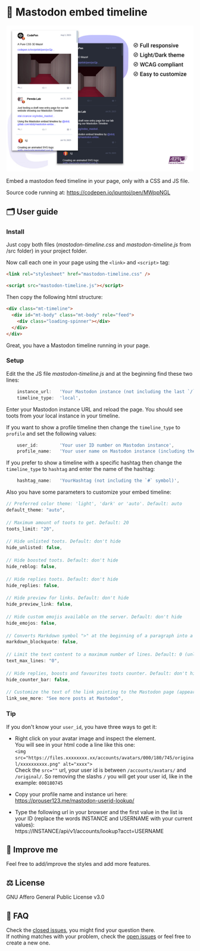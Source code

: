# 🐘 Mastodon embed timeline

![Mastodon timeline widget screenshot](screenshot-light-dark.jpg "Mastodon timeline widget screenshot")

Embed a mastodon feed timeline in your page, only with a CSS and JS file.

Source code running at:
<https://codepen.io/ipuntoj/pen/MWppNGL>

## 🗂️ User guide

### Install

Just copy both files (_mastodon-timeline.css_ and _mastodon-timeline.js_ from /src folder) in your project folder.

Now call each one in your page using the `<link>` and `<script>` tag:

```html
<link rel="stylesheet" href="mastodon-timeline.css" />
```

```html
<script src="mastodon-timeline.js"></script>
```

Then copy the following html structure:

```html
<div class="mt-timeline">
  <div id="mt-body" class="mt-body" role="feed">
    <div class="loading-spinner"></div>
  </div>
</div>
```

Great, you have a Mastodon timeline running in your page.

### Setup

Edit the the JS file _mastodon-timeline.js_ and at the beginning find these two lines:

```javascript
    instance_url:   'Your Mastodon instance (not including the last `/` symbol)',
    timeline_type:  'local',
```

Enter your Mastodon instance URL and reload the page. You should see toots from your local instance in your timeline.

If you want to show a profile timeline then change the `timeline_type` to `profile` and set the following values:

```javascript
    user_id:        'Your user ID number on Mastodon instance',
    profile_name:   'Your user name on Mastodon instance (including the `@` symbol at the beginning)',
```

If you prefer to show a timeline with a specific hashtag then change the `timeline_type` to `hashtag` and enter the name of the hashtag:

```javascript
    hashtag_name:   'YourHashtag (not including the `#` symbol)',
```

Also you have some parameters to customize your embed timeline:

```javascript
// Preferred color theme: 'light', 'dark' or 'auto'. Default: auto
default_theme: "auto",

// Maximum amount of toots to get. Default: 20
toots_limit: "20",

// Hide unlisted toots. Default: don't hide
hide_unlisted: false,

// Hide boosted toots. Default: don't hide
hide_reblog: false,

// Hide replies toots. Default: don't hide
hide_replies: false,

// Hide preview for links. Default: don't hide
hide_preview_link: false,

// Hide custom emojis available on the server. Default: don't hide
hide_emojos: false,

// Converts Markdown symbol ">" at the beginning of a paragraph into a blockquote HTML tag. Default: don't apply
markdown_blockquote: false,

// Limit the text content to a maximum number of lines. Default: 0 (unlimited)
text_max_lines: "0",

// Hide replies, boosts and favourites toots counter. Default: don't hide
hide_counter_bar: false,

// Customize the text of the link pointing to the Mastodon page (appears after the last toot)
link_see_more: "See more posts at Mastodon",
```

### Tip

If you don't know your `user_id`, you have three ways to get it:

- Right click on your avatar image and inspect the element.  
  You will see in your html code a line like this one:  
  `<img src="https://files.xxxxxxxx.xx/accounts/avatars/000/180/745/original/xxxxxxxxxx.png" alt="xxxx">`  
  Check the `src=""` url, your user id is between `/accounts/avatars/` and `/original/`. So removing the slashs `/` you will get your user id, like in the example: `000180745`

- Copy your profile name and instance uri here:  
  <a href="https://prouser123.me/mastodon-userid-lookup/" target="_blank" rel="noopener">https://prouser123.me/mastodon-userid-lookup/</a>

- Type the following url in your browser and the first value in the list is your ID (replace the words INSTANCE and USERNAME with your current values):  
  https://INSTANCE/api/v1/accounts/lookup?acct=USERNAME  

## 🚀 Improve me

Feel free to add/improve the styles and add more features.

## ⚖️ License

GNU Affero General Public License v3.0

## 💬 FAQ

Check the [closed issues](https://gitlab.com/idotj/mastodon-embed-feed-timeline/-/issues/?sort=created_date&state=closed&first_page_size=20), you might find your question there.  
If nothing matches with your problem, check the [open issues](https://gitlab.com/idotj/mastodon-embed-feed-timeline/-/issues/?sort=created_date&state=opened&first_page_size=20) or feel free to create a new one.
